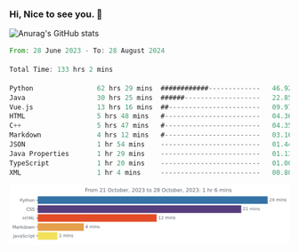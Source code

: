 ### Hi, Nice to see you. 👋

<!--
**EtherFin/EtherFin** is a ✨ _special_ ✨ repository because its `README.md` (this file) appears on your GitHub profile.

Here are some ideas to get you started:

- 🔭 I’m currently working on ...
- 🌱 I’m currently learning ...
- 👯 I’m looking to collaborate on ...
- 🤔 I’m looking for help with ...
- 💬 Ask me about ...
- 📫 How to reach me: ...
- 😄 Pronouns: ...
- ⚡ Fun fact: ...
-->


![Anurag's GitHub stats](https://github-readme-stats.vercel.app/api?username=EtherFin&bg_color=30,e96443,e97f43,e99943,e9b443,e9ce43,e9e843,d3e943,bee943,a9e943,94e943&title_color=fff&text_color=000&show_icons=true&icon_color=000)


<!--START_SECTION:waka-->

```rust
From: 28 June 2023 - To: 28 August 2024

Total Time: 133 hrs 2 mins

Python                62 hrs 29 mins  ############-------------   46.92 %
Java                  30 hrs 25 mins  ######-------------------   22.85 %
Vue.js                13 hrs 16 mins  ##-----------------------   09.97 %
HTML                  5 hrs 48 mins   #------------------------   04.36 %
C++                   5 hrs 47 mins   #------------------------   04.35 %
Markdown              4 hrs 12 mins   #------------------------   03.16 %
JSON                  1 hr 54 mins    -------------------------   01.44 %
Java Properties       1 hr 29 mins    -------------------------   01.13 %
TypeScript            1 hr 20 mins    -------------------------   01.00 %
XML                   1 hr 4 mins     -------------------------   00.80 %
```

<!--END_SECTION:waka-->

<img
  src="https://github.com/EtherFin/EtherFin/blob/master/images/stat.svg"
  alt="Work Dashboard"
/>

